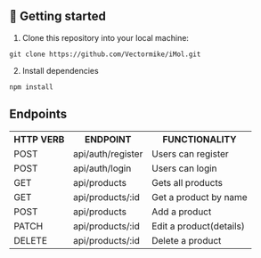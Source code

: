 
## 📖 Getting started

1. Clone this repository into your local machine:
```
git clone https://github.com/Vectormike/iMol.git
```
2. Install dependencies
```
npm install
```

## Endpoints

<table>
<tr>
    <th>HTTP VERB</th>
	<th>ENDPOINT</th>
	<th>FUNCTIONALITY</th>
</tr>
<tr>
	<td>POST</td>
	<td>api/auth/register</td>
	<td>Users can register</td>
</tr>
<tr>
	<td>POST</td>
	<td>api/auth/login</td>
	<td>Users can login</td>
</tr>
<tr>
	<td>GET</td>
	<td>api/products</td>
	<td>Gets all products</td>
</tr>
<tr>
	<td>GET</td>
	<td>api/products/:id</td>
	<td>Get a product by name</td>
</tr>
<tr>
	<td>POST</td>
	<td>api/products</td>
	<td>Add a product</td>
</tr>
<tr>
	<td>PATCH</td>
	<td>api/products/:id</td>
	<td>Edit a product(details)</td>
</tr>
<tr>
	<td>DELETE</td>
	<td>api/products/:id</td>
	<td>Delete a product</td>
</tr>
</table>

